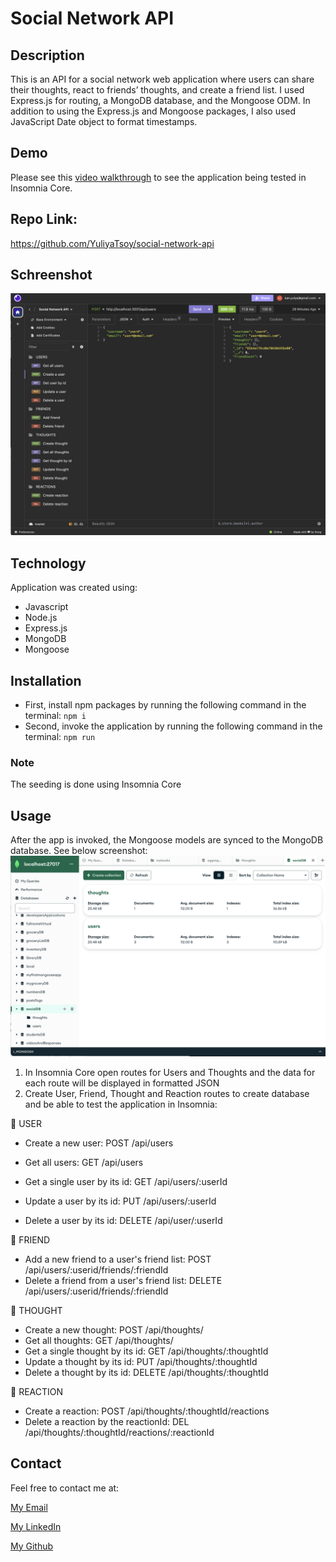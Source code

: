 # Social Network API

## Description
This is an API for a social network web application where users can share their thoughts, react to friends’ thoughts, and create a friend list. I used Express.js for routing, a MongoDB database, and the Mongoose ODM. In addition to using the Express.js and Mongoose packages, I also used JavaScript Date object to format timestamps.

## Demo
Please see this [video walkthrough](https://drive.google.com/file/d/1JcZxJuGFxB2yWxh-2F0a_1ye2HUBmyB-/view) to see the application being tested in Insomnia Core. 

## Repo Link:
https://github.com/YuliyaTsoy/social-network-api

## Schreenshot
![insomnia screenshot](/assets/screenshot.png)

## Technology
Application was created using:

* Javascript
* Node.js
* Express.js
* MongoDB
* Mongoose

## Installation
* First, install npm packages by running the following command in the terminal:
`npm i`
* Second, invoke the application by running the following command in the terminal:
`npm run`

### Note
The seeding is done using Insomnia Core

## Usage
After the app is invoked, the Mongoose models are synced to the MongoDB database. See below screenshot:
![compass](/assets/image.png)

1) In Insomnia Core open routes for Users and Thoughts and the data for each route will be displayed in formatted JSON
2) Create User, Friend, Thought and Reaction routes to create database and be able to test the application in Insomnia: 

📁 USER

* Create a new user: POST /api/users

* Get all users: GET /api/users

* Get a single user by its id: GET /api/users/:userId

* Update a user by its id: PUT /api/users/:userId

* Delete a user by its id: DELETE /api/user/:userId

📁 FRIEND

* Add a new friend to a user's friend list: POST /api/users/:userid/friends/:friendId
* Delete a friend from a user's friend list: DELETE /api/users/:userid/friends/:friendId

📁 THOUGHT

* Create a new thought: POST /api/thoughts/
* Get all thoughts: GET /api/thoughts/
* Get a single thought by its id: GET /api/thoughts/:thoughtId
* Update a thought by its id: PUT /api/thoughts/:thoughtId
* Delete a thought by its id: DELETE /api/thoughts/:thoughtId

📁 REACTION

* Create a reaction: POST /api/thoughts/:thoughtId/reactions
* Delete a reaction by the reactionId: DEL /api/thoughts/:thoughtId/reactions/:reactionId

## Contact
Feel free to contact me at: 

[My Email](yuliyatsoy2023@gmail.com)

[My LinkedIn](https://www.linkedin.com/in/yuliya-tsoy-fsdeveloper2024/)

[My Github](https://github.com/YuliyaTsoy)